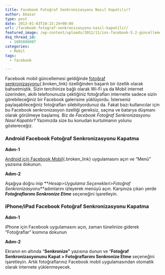 ```yaml
---
title: Facebook Fotoğraf Senkronizasyonu Nasıl Kapatılır?
author: bkazar
type: post
date: 2013-01-03T10:15:24+00:00
url: /facebook-fotograf-senkronizasyonu-nasil-kapatilir/
featured_image: /wp-content/uploads/2012/11/ios-facebook-5.2-güncelleme-100x100.jpg
dsq_thread_id:
  - 1005880007
categories:
  - Mobil
tags:
  - facebook

---
```

Facebook mobil güncellemesi geldiğinde [fotoğraf senkronizasyonu][1]{.broken_link} özelliğinden başarılı bir özellik olarak bahsetmiştik. Sizin tercihinize bağlı olarak Wi-Fi ya da Mobil internet üzerinden, akıllı telefonunuzla çektiğiniz fotoğrafları internette sadece sizin görebileceğiniz bir Facebook galerisine yüklüyordu. İsterseniz paylaşabileceğiniz fotoğrafları silebiliyordunuz da. Fakat bazı kullanıcılar için bu Facebook senkronizasyon özelliği gereksiz, saçma ve batarya düşmanı olarak görülmeye başlamış. Biz de _Facebook Fotoğraf Senkronizasyonu Nasıl Kapatılır?_ Yazımızda size bu konudan kurtulmanın yolunu göstereceğiz.

### Android Facebook Fotoğraf Senkronizasyonu Kapatma

**Adım-1**

[Android için Facebook Mobil][2]{.broken_link} uygulamasını açın ve “Menü” yazısına dokunun.

**Adım-2**

Aşağıya doğru inip **_Hesap>Uygulama Seçenekleri>Fotoğraf Senkronizasyonu_**adımlarını izleyerek menüyü açın. Karşınıza çıkan yerde **_Fotoğraflarımı Senkronize Etme_** seçeneğini işaretleyin.

### iPhone/iPad Facebook Fotoğraf Senkronizasyonu Kapatma

**Adım-1**

iPhone için Facebook uygulamasını açın, zaman tünelinize giderek “Fotoğraflar” kısmına dokunun

**Adım-2**

Ekranın en altında “**Senkronize”** yazısına dunun ve “**Fotoğraf Senkronizasyonunu Kapat > Fotoğraflarımı Senkronize Etme** seçeneğini işaretleyin. Artık fotoğraflarınız Facebook mobil uygulamasından otomatik olarak internete yüklenmeyecek.

&nbsp;

&nbsp;

 [1]: https://www.murekkep.org/ios-icin-facebook-fotograf-senkronizasyon-uygulamasi-9533
 [2]: https://www.murekkep.org/android-icin-facebook-uygulamasi-guncellendi-9882